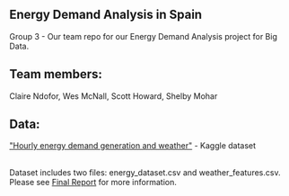## Energy Demand Analysis in Spain
Group 3 - Our team repo for our Energy Demand Analysis project for Big Data. <br>

## Team members: <br>
Claire Ndofor, Wes McNall, Scott Howard, Shelby Mohar <br>

## Data: <br>
["Hourly energy demand generation and weather"](https://www.kaggle.com/nicholasjhana/energy-consumption-generation-prices-and-weather?select=weather_features.csv) - Kaggle dataset <br><br>

Dataset includes two files: energy_dataset.csv and weather_features.csv. <br>
Please see [Final Report](https://github.com/smgbx/Energy_Demand_Analysis/blob/master/Final_Report.doc) for more information.


